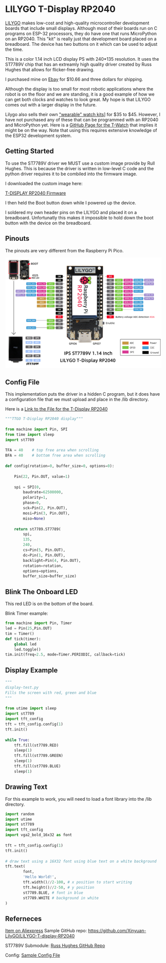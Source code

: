 # LILYGO T-Display RP2040 

[LILYGO](https://www.lilygo.cc/) makes low-cost and high-quality microcontroller development boards that include small displays.  Although
most of their boards run on C programs on ESP-32 processors, they
do have one that runs MicroPython on an RP2040.  This "kit" is
really just that development board placed on a breadboard.  The device
has two buttons on it which can be used to adjust the time.

This is a color 1.14 inch LCD display PS with 240*135 resolution.
It uses the ST7789V chip that has an extreamly high quality
driver created by Russ Hughes that allows for flicker-free
drawing.

I purchased mine on [Ebay](https://www.ebay.com/itm/255602844724) for $10.66 and three dollars for shipping.

Although the display is too small for most robotic applications where the
robot is on the floor and we are standing, it is a good example of how
we can get both clocks and watches to look great.  My hope is that LILYGO
comes out with a larger display in the future.

Lilygo also sells their own ["wearable" watch kits](https://www.lilygo.cc/collections/wearable-kit)] for $35 to $45.  However, I have not purchased any of these that can be programmed with an RP2040 and MicroPython yet.  Here is a [GitHub Page for the T-Watch](https://github.com/Xinyuan-LilyGO/MicroPython_ESP32_psRAM_LoBo#micropython-for-ttgo-t-watch) that implies it might be on the way.  Note that using this requires extensive knowledge of the ESP32 development system.

## Getting Started

To use the ST7789V driver we MUST use a custom image provide by Rull Hughes.  This is because the driver is written in low-level C code
and the python driver requires it to be combiled into the firmware image.

I downloaded the custom image here:

[T-DISPLAY RP2040 Firmware](https://github.com/russhughes/st7789_mpy/tree/master/firmware/T-DISPLAY-RP2040)

I then held the Boot button down while I powered up the device.

I soldered my own header pins on the LILYGO and placed it on a breadboard.  Unfortunatly this makes it impossible to hold down the
boot button with the device on the breadboard.

## Pinouts

The pinouts are very different from the Raspberry Pi Pico.

![Lilygo T-Display RP2040 Pinout](./T-display-RP2040.jpg)

## Config File

This implementation puts the driver in a hidden C program, but it
does have a configuration file that we must upload and place in
the /lib directory.

Here is a [Link to the File for the T-Display RP2040](https://github.com/russhughes/st7789_mpy/blob/b4aa060b74e2d2490770fa92310571f7602059f9/examples/configs/tdisplay_rp2040/tft_config.py)


```py
"""TTGO T-Display RP2040 display"""

from machine import Pin, SPI
from time import sleep
import st7789

TFA = 40	# top free area when scrolling
BFA = 40	# bottom free area when scrolling

def config(rotation=0, buffer_size=0, options=0):

    Pin(22, Pin.OUT, value=1)

    spi = SPI(0,
        baudrate=62500000,
        polarity=1,
        phase=0,
        sck=Pin(2, Pin.OUT),
        mosi=Pin(3, Pin.OUT),
        miso=None)

    return st7789.ST7789(
        spi,
        135,
        240,
        cs=Pin(5, Pin.OUT),
        dc=Pin(1, Pin.OUT),
        backlight=Pin(4, Pin.OUT),
        rotation=rotation,
        options=options,
        buffer_size=buffer_size)
```

## Blink The Onboard LED

This red LED is on the bottom of the board.

Blink Timer example:

```py
from machine import Pin, Timer
led = Pin(25,Pin.OUT)
tim = Timer()
def tick(timer):
    global led
    led.toggle()
tim.init(freq=2.5, mode=Timer.PERIODIC, callback=tick)
```

## Display Example

```py
"""
display-test.py
Fills the screen with red, green and blue
"""

from utime import sleep
import st7789
import tft_config
tft = tft_config.config(1)
tft.init()

while True:
    tft.fill(st7789.RED)
    sleep(1)
    tft.fill(st7789.GREEN)
    sleep(1)
    tft.fill(st7789.BLUE)
    sleep(1)

```

## Drawing Text

For this example to work, you will need to load a font library
into the /lib directory.

```py
import random
import utime
import st7789
import tft_config
import vga2_bold_16x32 as font

tft = tft_config.config(1)
tft.init()

# draw text using a 16X32 font using blue text on a white background
tft.text(
        font,
        'Hello World!',
        tft.width()//2-100, # x position to start writing
        tft.height()//2-50, # y position
        st7789.BLUE, # font in blue
        st7789.WHITE # background in white
)
```

## Referneces

[Item on Aliexpress](https://www.aliexpress.us/item/3256803094729227.html?gatewayAdapt=glo2usa4itemAdapt)
Sample GitHub repo: https://github.com/Xinyuan-LilyGO/LILYGO-T-display-RP2040

ST7789V Submodule:
[Russ Hughes GitHub Repo](https://github.com/russhughes/st7789_mpy/tree/b4aa060b74e2d2490770fa92310571f7602059f9)

Config:
[Sample Config File](https://github.com/russhughes/st7789_mpy/blob/b4aa060b74e2d2490770fa92310571f7602059f9/examples/configs/tdisplay_rp2040/tft_config.py)

